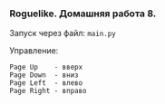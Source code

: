 ### Roguelike. Домашняя работа 8.

Запуск через файл: `main.py`

Управление:

    Page Up    - вверх
    Page Down  - вниз
    Page Left  - влево
    Page Right - вправо
    
